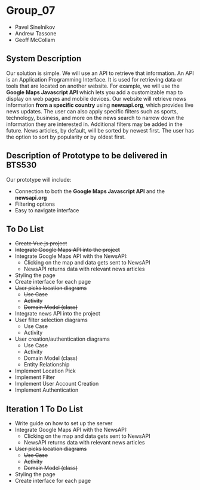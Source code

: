 # Group_07

- Pavel Sinelnikov
- Andrew Tassone
- Geoff McCollam

## System Description

Our solution is simple. We will use an API to retrieve that information. An API is an Application Programming Interface. It is used for retrieving data or tools that are located on another website. For example, we will use the **Google Maps Javascript API** which lets you add a customizable map to display on web pages and mobile devices. Our website will retrieve news information **from a specific country** using **newsapi.org**, which provides live news updates. The user can also apply specific filters such as sports, technology, business, and more on the news search to narrow down the information they are interested in. Additional filters may be added in the future. News articles, by default, will be sorted by newest first. The user has the option to sort by popularity or by oldest first.

## Description of Prototype to be delivered in BTS530

Our prototype will include:

- Connection to both the **Google Maps Javascript API** and the **newsapi.org**
- Filtering options
- Easy to navigate interface

## To Do List

- ~~Create Vue.js project~~
- ~~Integrate Google Maps API into the project~~
- Integrate Google Maps API with the NewsAPI:
  - Clicking on the map and data gets sent to NewsAPI
  - NewsAPI returns data with relevant news articles
- Styling the page
- Create interface for each page
- ~~User picks location diagrams~~
  - ~~Use Case~~
  - ~~Activity~~
  - ~~Domain Model (class)~~
- Integrate news API into the project
- User filter selection diagrams
  - Use Case
  - Activity
- User creation/authentication diagrams
  - Use Case
  - Activity
  - Domain Model (class)
  - Entity Relationship
- Implement Location Pick
- Implement Filter
- Implement User Account Creation
- Implement Authentication

## Iteration 1 To Do List

- Write guide on how to set up the server
- Integrate Google Maps API with the NewsAPI:
  - Clicking on the map and data gets sent to NewsAPI
  - NewsAPI returns data with relevant news articles
- ~~User picks location diagrams~~
  - ~~Use Case~~
  - ~~Activity~~
  - ~~Domain Model (class)~~
- Styling the page
- Create interface for each page

